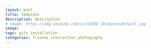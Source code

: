 ```yaml
---
layout: post
title: template
description: description
# image: https://img.youtube.com/vi/VIDEO_ID/maxresdefault.jpg
image: 
tags: gifs installation
categories: friends interaction photography
---
```

